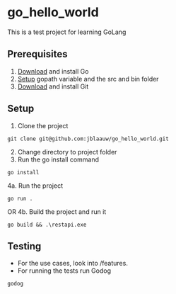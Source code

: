 # go_hello_world
This is a test project for learning GoLang 

## Prerequisites
1. [Download](https://golang.org/doc/install) and install Go 
2. [Setup](https://golang.org/doc/gopath_code) gopath variable and the src and bin folder
3. [Download](https://git-scm.com/) and install Git

## Setup
1. Clone the project
```
git clone git@github.com:jblaauw/go_hello_world.git
```
2. Change directory to project folder
3. Run the go install command
```
go install
```
4a. Run the project
```
go run .
```
OR
4b. Build the project and run it
```
go build && .\restapi.exe
```

## Testing
- For the use cases, look into /features.
- For running the tests run Godog
```
godog
```
